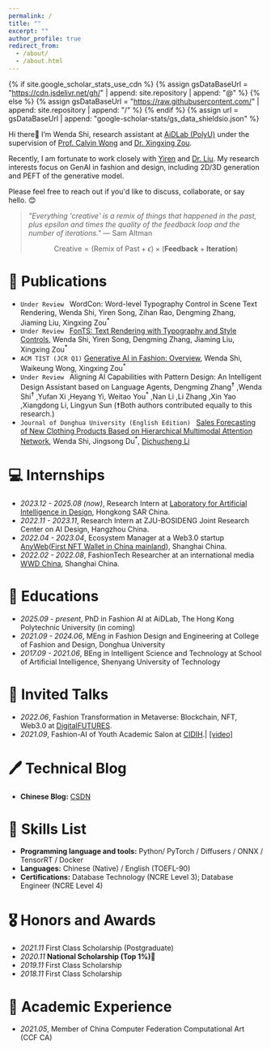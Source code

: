 ```yaml
---
permalink: /
title: ""
excerpt: ""
author_profile: true
redirect_from: 
  - /about/
  - /about.html
---
```


{% if site.google_scholar_stats_use_cdn %}
{% assign gsDataBaseUrl = "https://cdn.jsdelivr.net/gh/" | append: site.repository | append: "@" %}
{% else %}
{% assign gsDataBaseUrl = "https://raw.githubusercontent.com/" | append: site.repository | append: "/" %}
{% endif %}
{% assign url = gsDataBaseUrl | append: "google-scholar-stats/gs_data_shieldsio.json" %}

<span class='anchor' id='about-me'></span>

Hi there👋 I’m Wenda Shi, research assistant at [AiDLab (PolyU)](https://www.aidlab.hk/en/) under the supervision of [Prof. Calvin Wong](https://www.aidlab.hk/en/people-detail/prof-calvin-wong) and [Dr. Xingxing Zou](https://scholar.google.com/citations?user=UhnQA3UAAAAJ&hl=zh-CN).

Recently, I am fortunate to work closely with [Yiren](https://scholar.google.com/citations?hl=zh-CN&user=L2YS0jgAAAAJ) and [Dr. Liu](https://scholar.google.com/citations?hl=zh-CN&user=SmL7oMQAAAAJ). My research interests focus on GenAI in fashion and design, including 2D/3D generation and PEFT of the generative model.

Please feel free to reach out if you'd like to discuss, collaborate, or say hello. 😊

> *"Everything 'creative' is a remix of things that happened in the past, plus epsilon and times the quality of the feedback loop and the number of iterations."* — Sam Altman
> 
> $$
\text{Creative} = (\text{Remix of Past} + \epsilon) \times (\textbf{Feedback} + \textbf{Iteration})
$$  
>


# 📝 Publications 

- `Under Review ` WordCon: Word-level Typography Control in Scene Text Rendering, Wenda Shi, Yiren Song, Zihan Rao, Dengming Zhang, Jiaming Liu, Xingxing Zou<sup>*</sup>
- `Under Review ` [FonTS: Text Rendering with Typography and Style Controls](https://arxiv.org/abs/2412.00136), Wenda Shi, Yiren Song, Dengming Zhang, Jiaming Liu, Xingxing Zou<sup>*</sup>
- `ACM TIST (JCR Q1)` [Generative AI in Fashion: Overview](https://github.com/wendashi/Cool-GenAI-Fashion-Papers), Wenda Shi, Waikeung Wong, Xingxing Zou<sup>*</sup>
- `Under Review ` Aligning AI Capabilities with Pattern Design: An Intelligent Design Assistant based on Language Agents, Dengming Zhang<sup>☨</sup> ,Wenda Shi<sup>☨</sup> ,Yufan Xi ,Heyang Yi, Weitao You<sup>*</sup> ,Nan Li ,Li Zhang ,Xin Yao ,Xiangdong Li, Lingyun Sun (☨Both authors contributed equally to this research.)
- `Journal of Donghua University (English Edition) ` [Sales Forecasting of New Clothing Products Based on Hierarchical Multimodal Attention Network](https://openurl.ebsco.com/EPDB%3Agcd%3A6%3A25361158/detailv2?sid=ebsco%3Aplink%3Ascholar&id=ebsco%3Agcd%3A176065504&crl=c), Wenda Shi, Jingsong Du<sup>*</sup>, [Dichucheng Li](https://lidcc.github.io/)

# 💻 Internships
- *2023.12 - 2025.08 (now)*, Research Intern at [Laboratory for Artificial Intelligence in Design](https://www.aidlab.hk/en/), Hongkong SAR China.
- *2022.11 - 2023.11*, Research Intern at ZJU-BOSIDENG Joint Research Center on AI Design, Hangzhou China.
- *2022.04 - 2023.04*, Ecosystem Manager at a Web3.0 startup [AnyWeb](https://anyweb.cc/)([First NFT Wallet in China mainland](https://mp.weixin.qq.com/s/EqcNxCkMEwkbWl8LJMqRuw)), Shanghai China.
- *2022.02 - 2022.08*, FashionTech Researcher at an international media [WWD China](http://wwdgreaterchina.com/), Shanghai China.

# 📖 Educations
- *2025.09 - present*, PhD in Fashion AI at AiDLab, The Hong Kong Polytechnic University (in coming)
- *2021.09 - 2024.06*, MEng in Fashion Design and Engineering at College of Fashion and Design, Donghua University
- *2017.09 - 2021.06*, BEng in Intelligent Science and Technology at School of Artificial Intelligence, Shenyang University of Technology

# 💬 Invited Talks
- *2022.06*, Fashion Transformation in Metaverse: Blockchain, NFT, Web3.0 at [DigitalFUTURES](https://mp.weixin.qq.com/s/33BT_eEYA6yW73cOQr7DuA).
- *2021.09*, Fashion-AI of Youth Academic Salon at [CIDIH](https://www.cidih.tsinghua.edu.cn/).\| [\[video\]](https://www.bilibili.com/video/BV14P4y1Y7Ff/?spm_id_from=333.999.0.0&vd_source=32f6f61e74ca115cbaca6bd6bb144662)

# 🖊️ Technical Blog
- **Chinese Blog:** [CSDN](https://blog.csdn.net/weixin_44212848?spm=1011.2124.3001.5343)

# 💪 Skills List
- **Programming language and tools:** Python/ PyTorch / Diffusers / ONNX / TensorRT / Docker
- **Languages:** Chinese (Native) / English (TOEFL-90)
- **Certifications:** Database Technology (NCRE Level 3); Database Engineer (NCRE Level 4)

# 🎖 Honors and Awards
- *2021.11* First Class Scholarship (Postgraduate)
- *2020.11* **National Scholarship (Top 1%)🥇**
- *2019.11* First Class Scholarship
- *2018.11* First Class Scholarship

# 🧐 Academic Experience
- *2021.05*, Member of China Computer Federation Computational Art (CCF CA)
